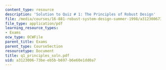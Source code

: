 ```yaml
---
content_type: resource
description: 'Solution to Quiz # 1: The Principles of Robust Design'
file: /media/courses/16-881-robust-system-design-summer-1998/a312300673beeb5bb697b6e60e1dd0a7_q1_principles_soln.pdf
file_type: application/pdf
learning_resource_types:
- Exams
ocw_type: OCWFile
parent_title: Exams
parent_type: CourseSection
resourcetype: Document
title: q1_principles_soln.pdf
uid: a3123006-73be-eb5b-b697-b6e60e1dd0a7
---
```

